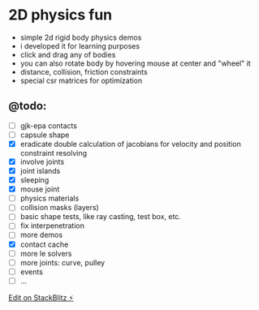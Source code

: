 # 2D physics fun

- simple 2d rigid body physics demos
- i developed it for learning purposes
- click and drag any of bodies
- you can also rotate body by hovering mouse at center and "wheel" it
- distance, collision, friction constraints
- special csr matrices for optimization


## @todo:
- [ ] gjk-epa contacts
- [ ] capsule shape
- [x] eradicate double calculation of jacobians for velocity and position constraint resolving
- [x] involve joints
- [x] joint islands
- [x] sleeping
- [x] mouse joint
- [ ] physics materials
- [ ] collision masks (layers)
- [ ] basic shape tests, like ray casting, test box, etc.
- [ ] fix interpenetration
- [ ] more demos
- [x] contact cache
- [ ] more le solvers
- [ ] more joints: curve, pulley
- [ ] events
- [ ] ...

[Edit on StackBlitz ⚡️](https://stackblitz.com/edit/codeagent-collisions)
